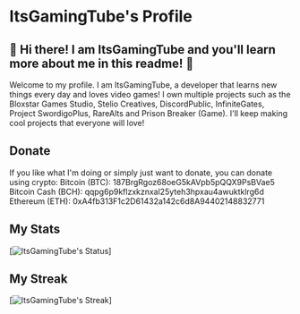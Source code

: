 # ItsGamingTube's Profile
## 👋 Hi there! I am ItsGamingTube and you'll learn more about me in this readme! 👋 
Welcome to my profile. I am ItsGamingTube, a developer that learns new things every day and loves video games! I own multiple projects such as the Bloxstar Games Studio, Stelio Creatives, DiscordPublic, InfiniteGates, Project SwordigoPlus, RareAlts and Prison Breaker (Game). I'll keep making cool projects that everyone will love!

## Donate
If you like what I'm doing or simply just want to donate, you can donate using crypto:
Bitcoin (BTC): 187BrgRgoz68oeG5kAVpb5pQQX9PsBVae5
Bitcoin Cash (BCH): qqpg6p9kflzxkznxal25yteh3hpxau4awuktklrg6d
Ethereum (ETH): 0xA4fb313F1c2D61432a142c6d8A94402148832771


## My Stats
[![ItsGamingTube's Status](https://github-readme-stats.vercel.app/api?username=ItsGamingTube)]

## My Streak
[![ItsGamingTube's Streak](http://github-readme-streak-stats.herokuapp.com?user=ItsGamingTube&theme=dark&hide_border=true)]

